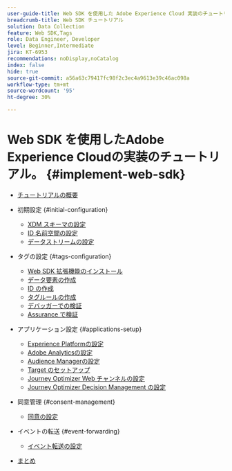 ```yaml
---
user-guide-title: Web SDK を使用した Adobe Experience Cloud 実装のチュートリアル
breadcrumb-title: Web SDK チュートリアル
solution: Data Collection
feature: Web SDK,Tags
role: Data Engineer, Developer
level: Beginner,Intermediate
jira: KT-6953
recommendations: noDisplay,noCatalog
index: false
hide: true
source-git-commit: a56a63c79417fc98f2c3ec4a9613e39c46ac098a
workflow-type: tm+mt
source-wordcount: '95'
ht-degree: 30%

---
```



# Web SDK を使用したAdobe Experience Cloudの実装のチュートリアル。 {#implement-web-sdk}

+ [チュートリアルの概要](overview.md)
+ 初期設定 {#initial-configuration}
   + [XDM スキーマの設定](configure-schemas.md)
   + [ID 名前空間の設定](configure-identities.md)
   + [データストリームの設定](configure-datastream.md)

+ タグの設定 {#tags-configuration}
   + [Web SDK 拡張機能のインストール](install-web-sdk.md)
   + [データ要素の作成](create-data-elements.md)
   + [ID の作成](create-identities.md)
   + [タグルールの作成](create-tag-rule.md)
   + [デバッガーでの検証](validate-with-debugger.md)
   + [Assurance で検証](validate-with-assurance.md)

+ アプリケーション設定 {#applications-setup}
   + [Experience Platformの設定](setup-experience-platform.md)
   + [Adobe Analyticsの設定](setup-analytics.md)
   + [Audience Managerの設定](setup-audience-manager.md)
   + [Target のセットアップ](setup-target.md)
   + [Journey Optimizer Web チャンネルの設定](setup-web-channel.md)
   + [Journey Optimizer Decision Management の設定](setup-decision-management.md)

+ 同意管理 {#consent-management}
   + [同意の設定](setup-consent.md)

+ イベントの転送 {#event-forwarding}
   + [イベント転送の設定](setup-event-forwarding.md)

+ [まとめ](conclusion.md)

